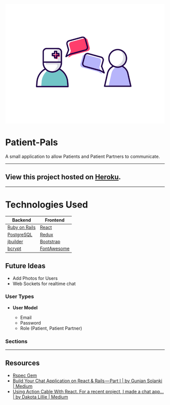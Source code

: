 ![Patient-Pals](production/images/Patient-Pals.gif)

# Patient-Pals

A small application to allow Patients and Patient Partners to communicate.

---

## View this project hosted on <a href="https://patient-pals.herokuapp.com/#/" target="_blank">Heroku</a>.

---

# Technologies Used

| Backend                                                    | Frontend                                                                      |
| ---------------------------------------------------------- | ----------------------------------------------------------------------------- |
| [Ruby on Rails](https://rubyonrails.org/)                  | [React](https://reactjs.org/)                                                 |
| [PostgreSQL](https://www.postgresql.org/)                  | [Redux](https://redux.js.org/)                                                |
| [jbuilder](https://github.com/rails/jbuilder)              | [Bootstrap](https://www.bootstrapcdn.com/)                                    |
| [bcrypt](https://rubygems.org/gems/bcrypt/versions/3.1.12) | [FontAwesome](https://fontawesome.com/how-to-use/on-the-web/using-with/react) |

## Future Ideas

- Add Photos for Users
- Web Sockets for realtime chat

### User Types

- **User Model**

  - Email
  - Password
  - Role (Patient, Patient Partner)

### Sections

---

## Resources

- [Rspec Gem](https://github.com/rspec/rspec-rails)
- [Build Your Chat Application on React & Rails — Part I | by Gunjan Solanki | Medium](https://gunjansolanki-007.medium.com/build-your-chat-application-on-react-rails-part-i-13ef1a5ad21c)
- [Using Action Cable With React. For a recent project, I made a chat app… | by Dakota Lillie | Medium](https://medium.com/@dakota.lillie/using-action-cable-with-react-c37df065f296)
